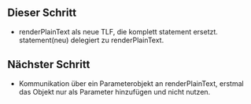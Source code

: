 ## Dieser Schritt
- renderPlainText als neue TLF, die komplett statement ersetzt. statement(neu) delegiert zu renderPlainText.

## Nächster Schritt
- Kommunikation über ein Parameterobjekt an renderPlainText, erstmal das Objekt nur als Parameter hinzufügen und nicht nutzen.